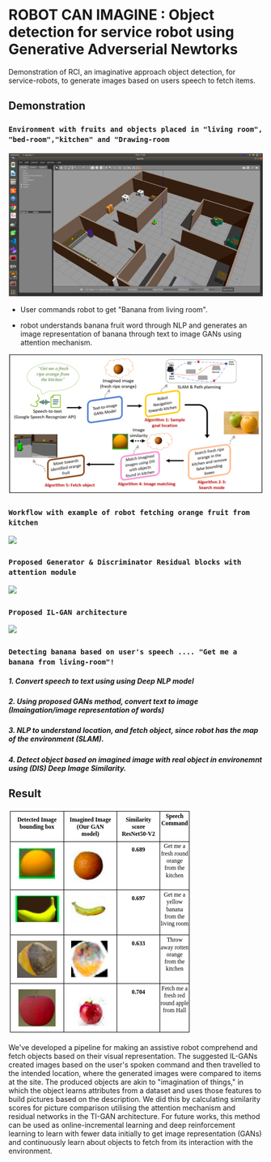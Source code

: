 # ROBOT CAN IMAGINE : Object detection for service robot using Generative Adverserial Newtorks 

Demonstration of RCI, an imaginative approach object detection, for service-robots, to generate images based on users speech to fetch items.

## Demonstration

### `Environment with fruits and objects placed in "living room", "bed-room","kitchen" and "Drawing-room`

![](Demo/environment.png)

* User commands robot to get "Banana from living room".

* robot understands banana fruit word through NLP and generates an image representation of banana through text to image GANs using attention mechanism.

![](Demo/architecture.png)

### `Workflow with example of robot fetching orange fruit from kitchen`

![](Demo/Blocks.png)

### `Proposed Generator & Discriminator Residual blocks with attention module`

![](Demo/overallPipeline.png)

### `Proposed IL-GAN architecture`

![](Demo/demo.gif)

### `Detecting banana based on user's speech .... "Get me a banana from living-room"!`

##### 1. Convert speech to text using using Deep NLP model
##### 2. Using proposed GANs method, convert text to image (Imaingation/image representation of words)
##### 3. NLP to understand location, and fetch object, since robot has the map of the environment (SLAM).
##### 4. Detect object based on imagined image with real object in environemnt using (DIS) Deep Image Similarity.

## Result
![](Demo/results.png)

We've developed a pipeline for making an assistive robot comprehend and fetch objects based on their visual representation. The suggested IL-GANs created images based on the user's spoken command and then travelled to the intended location, where the generated images were compared to items at the site. The produced objects are akin to "imagination of things," in which the object learns attributes from a dataset and uses those features to build pictures based on the description. We did this by calculating similarity scores for picture comparison utilising the attention mechanism and residual networks in the TI-GAN architecture. For future works, this method can be used as online-incremental learning and deep reinforcement learning to learn with fewer data initially to get image representation (GANs) and continuously learn about objects to fetch from its interaction with the environment.
